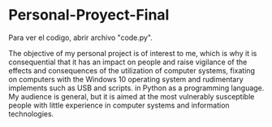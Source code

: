 # Personal-Proyect-Final

Para ver el codigo, abrir archivo "code.py".

The objective of my personal project is of interest to me, which is why it is consequential that it has an impact on people and raise vigilance of the effects and consequences of the utilization of computer systems, fixating on computers with the Windows 10 operating system and rudimentary implements such as USB and scripts. in Python as a programming language. My audience is general, but it is aimed at the most vulnerably susceptible people with little experience in computer systems and information technologies.

